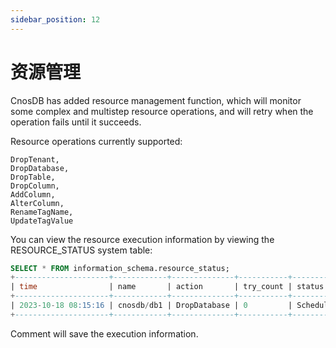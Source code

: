 ```yaml
---
sidebar_position: 12
---
```


# 资源管理

CnosDB has added resource management function, which will monitor some complex and multistep resource operations, and will retry when the operation fails until it succeeds.

Resource operations currently supported:

```
DropTenant,
DropDatabase,
DropTable,
DropColumn,
AddColumn,
AlterColumn,
RenameTagName,
UpdateTagValue
```

You can view the resource execution information by viewing the RESOURCE_STATUS system table:

```sql
SELECT * FROM information_schema.resource_status;
+---------------------+------------+--------------+-----------+----------+---------+
| time                | name       | action       | try_count | status   | comment |
+---------------------+------------+--------------+-----------+----------+---------+
| 2023-10-18 08:15:16 | cnosdb/db1 | DropDatabase | 0         | Schedule |         |
+---------------------+------------+--------------+-----------+----------+---------+
```

Comment will save the execution information.
